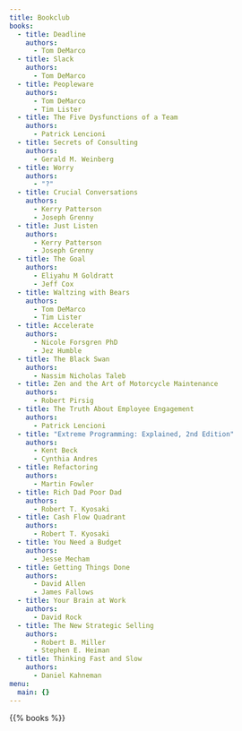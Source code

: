 ```yaml
---
title: Bookclub
books:
  - title: Deadline
    authors:
      - Tom DeMarco
  - title: Slack
    authors:
      - Tom DeMarco
  - title: Peopleware
    authors:
      - Tom DeMarco
      - Tim Lister
  - title: The Five Dysfunctions of a Team
    authors:
      - Patrick Lencioni
  - title: Secrets of Consulting
    authors:
      - Gerald M. Weinberg
  - title: Worry
    authors:
      - "?"
  - title: Crucial Conversations
    authors:
      - Kerry Patterson
      - Joseph Grenny
  - title: Just Listen
    authors:
      - Kerry Patterson
      - Joseph Grenny
  - title: The Goal
    authors:
      - Eliyahu M Goldratt
      - Jeff Cox
  - title: Waltzing with Bears
    authors:
      - Tom DeMarco
      - Tim Lister
  - title: Accelerate
    authors:
      - Nicole Forsgren PhD
      - Jez Humble
  - title: The Black Swan
    authors:
      - Nassim Nicholas Taleb
  - title: Zen and the Art of Motorcycle Maintenance
    authors:
      - Robert Pirsig
  - title: The Truth About Employee Engagement
    authors:
      - Patrick Lencioni
  - title: "Extreme Programming: Explained, 2nd Edition"
    authors:
      - Kent Beck
      - Cynthia Andres
  - title: Refactoring
    authors:
      - Martin Fowler
  - title: Rich Dad Poor Dad
    authors:
      - Robert T. Kyosaki
  - title: Cash Flow Quadrant
    authors:
      - Robert T. Kyosaki
  - title: You Need a Budget
    authors:
      - Jesse Mecham
  - title: Getting Things Done
    authors:
      - David Allen
      - James Fallows
  - title: Your Brain at Work
    authors:
      - David Rock
  - title: The New Strategic Selling
    authors:
      - Robert B. Miller
      - Stephen E. Heiman
  - title: Thinking Fast and Slow
    authors:
      - Daniel Kahneman
menu:
  main: {}
---
```


{{% books %}}
